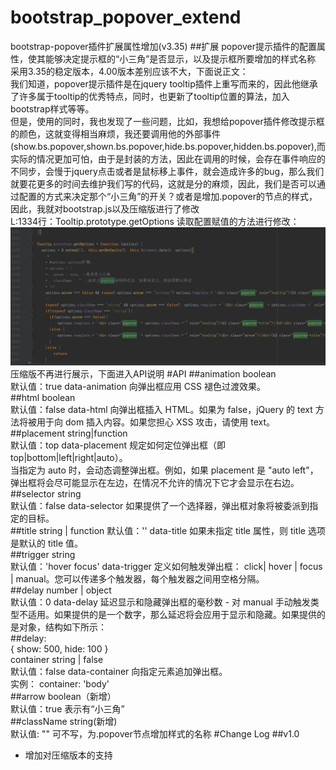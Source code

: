 # bootstrap_popover_extend
bootstrap-popover插件扩展属性增加(v3.35)
##扩展 popover提示插件的配置属性，使其能够决定提示框的“小三角”是否显示，以及提示框所要增加的样式名称
采用3.35的稳定版本，4.00版本差别应该不大，下面说正文：<br>
我们知道，popover提示插件是在jquery tooltip插件上重写而来的，因此他继承了许多属于tooltip的优秀特点，同时，也更新了tooltip位置的算法，加入bootstrap样式等等。<br>
但是，使用的同时，我也发现了一些问题，比如，我想给popover插件修改提示框的颜色，这就变得相当麻烦，我还要调用他的外部事件  (show.bs.popover,shown.bs.popover,hide.bs.popover,hidden.bs.popover),而实际的情况更加可怕，由于是封装的方法，因此在调用的时候，会存在事件响应的不同步，会慢于jquery点击或者是鼠标移上事件，就会造成许多的bug，那么我们就要花更多的时间去维护我们写的代码，这就是分的麻烦，因此，我们是否可以通过配置的方式来决定那个“小三角”的开关？或者是增加.popover的节点的样式，因此，我就对bootstrap.js以及压缩版进行了修改<br>
L:1334行：Tooltip.prototype.getOptions 读取配置赋值的方法进行修改：<br>
![](https://github.com/stephen7729/bootstrap_popover_extend/blob/master/img/change1.png)</br>
压缩版不再进行展示，下面进入API说明
#API
##animation	boolean</br>
默认值：true	data-animation	向弹出框应用 CSS 褪色过渡效果。</br>
##html	boolean</br>
默认值：false	data-html	向弹出框插入 HTML。如果为 false，jQuery 的 text 方法将被用于向 dom 插入内容。如果您担心 XSS 攻击，请使用 text。</br>
##placement	string|function</br>
默认值：top	data-placement	规定如何定位弹出框（即 top|bottom|left|right|auto）。</br>
当指定为 auto 时，会动态调整弹出框。例如，如果 placement 是 "auto left"，弹出框将会尽可能显示在左边，在情况不允许的情况下它才会显示在右边。</br>
##selector	string</br>
默认值：false	data-selector	如果提供了一个选择器，弹出框对象将被委派到指定的目标。</br>
##title	string | function
默认值：''	data-title	如果未指定 title 属性，则 title 选项是默认的 title 值。</br>
##trigger	string</br>
默认值：'hover focus'	data-trigger	定义如何触发弹出框： click| hover | focus | manual。您可以传递多个触发器，每个触发器之间用空格分隔。</br>
##delay	number | object</br>
默认值：0	data-delay	延迟显示和隐藏弹出框的毫秒数 - 对 manual 手动触发类型不适用。如果提供的是一个数字，那么延迟将会应用于显示和隐藏。如果提供的是对象，结构如下所示：</br>
##delay:</br>
{ show: 500, hide: 100 }</br>
container	string | false</br>
默认值：false	data-container	向指定元素追加弹出框。</br>
实例： container: 'body'</br>
##arrow boolean（新增）</br>
默认值：true 表示有“小三角”</br>
##className string(新增)</br>
默认值: "" 可不写，为.popover节点增加样式的名称
#Change Log
##v1.0
* 增加对压缩版本的支持
